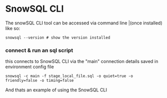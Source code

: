 # SnowSQL CLI

The snowSQL CLI tool can be accessed via command line |(once installed) like so:<br>
```
snowsql --version # show the version installed
```
### connect & run an sql script

this connects to SnowSQL CLI via the "main" connection details saved in environment config file<br>
```
snowsql -c main -f stage_local_file.sql -o quiet=true -o friendly=false -o timing=false
```

And thats an example of using the SnowSQL CLI